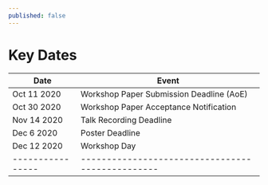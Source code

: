 ```yaml
---
published: false
---
```


<h1 class="h2 text-center pt-3 pb-5">Key Dates</h1>

<div class="table-sm table-hover d-flex justify-content-center" markdown="1">

| Date           | Event                                          |
|----------------|------------------------------------------------|
| Oct 11 2020    | Workshop Paper Submission Deadline (AoE)       |
| Oct 30 2020    | Workshop Paper Acceptance Notification         |
| Nov 14 2020    | Talk Recording Deadline                        |
| Dec 6 2020     | Poster Deadline                                |
| Dec 12 2020 | Workshop Day                                   |
|----------------|------------------------------------------------|


</div>